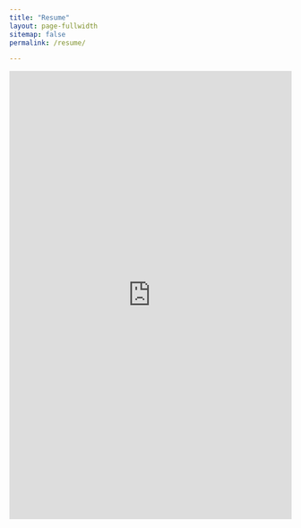 ```yaml
---
title: "Resume"
layout: page-fullwidth
sitemap: false
permalink: /resume/

---
```

<iframe src="http://docs.google.com/gview?url=http://virtuallyanadmin.com/assets/JonathanStewart.pdf&embedded=true" style="width:100%; height:800px;" frameborder="0"></iframe>
